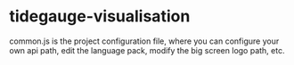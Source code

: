 # tidegauge-visualisation

common.js is the project configuration file, where you can configure your own api path, edit the language pack, modify the big screen logo path, etc.